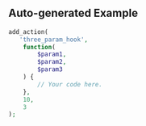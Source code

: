 ## Auto-generated Example

```php
add_action(
   'three_param_hook',
    function(
        $param1,
        $param2,
        $param3
    ) {
        // Your code here.
    },
    10,
    3
);
```

